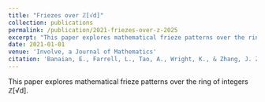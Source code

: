```yaml
---
title: "Friezes over ℤ[√d]"
collection: publications
permalink: /publication/2021-friezes-over-z-2025
excerpt: "This paper explores mathematical frieze patterns over the ring of integers ℤ[√d]."
date: 2021-01-01
venue: 'Involve, a Journal of Mathematics'
citation: 'Banaian, E., Farrell, L., Tao, A., Wright, K., & Zhang, J. Z. (2025). &quot;Friezes over ℤ[√d].&quot; <i>Involve, a Journal of Mathematics</i>, 18(4), 683-705.'
---
```


This paper explores mathematical frieze patterns over the ring of integers ℤ[√d].
